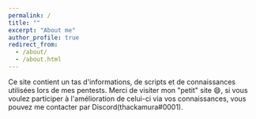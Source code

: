 ```yaml
---
permalink: /
title: ""
excerpt: "About me"
author_profile: true
redirect_from: 
  - /about/
  - /about.html
---
```


Ce site contient un tas d'informations, de scripts et de connaissances utilisées lors de mes pentests.
Merci de visiter mon "petit" site 😄, si vous voulez participer à l'amélioration de celui-ci via vos connaissances, vous pouvez me contacter par Discord(thackamura#0001).


 


